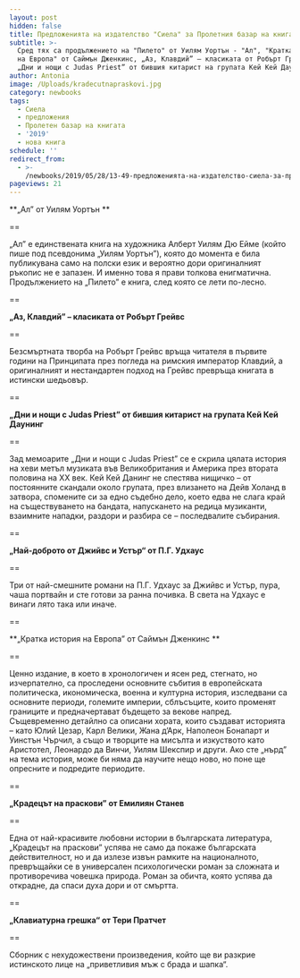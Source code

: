```yaml
---
layout: post
hidden: false
title: Предложенията на издателство "Сиела" за Пролетния базар на книгата 2019
subtitle: >-
  Сред тях са продължението на "Пилето" от Уилям Уортън - "Ал", "Кратка история
  на Европа" от Саймън Дженкинс, „Аз, Клавдий” – класиката от Робърт Грейвс,
  „Дни и нощи с Judas Priest” от бившия китарист на групата Кей Кей Даунинг
author: Antonia
image: /Uploads/kradecutnapraskovi.jpg
category: newbooks
tags:
  - Сиела
  - предложения
  - Пролетен базар на книгата
  - '2019'
  - нова книга
schedule: ''
redirect_from:
  - >-
    /newbooks/2019/05/28/13-49-предложенията-на-издателство-сиела-за-пролетния-базар-на-книгата-2019
pageviews: 21
---
```

**„Ал” от Уилям Уортън **

\==

„Ал” е единствената книга на художника Алберт Уилям Дю Ейме (който пише под псевдонима „Уилям Уортън”), която до момента е била публикувана само на полски език и вероятно дори оригиналният ръкопис не е запазен. И именно това я прави толкова енигматична. Продължението на „Пилето” е книга, след която се лети по-лесно.

\==

**„Аз, Клавдий” – класиката от Робърт Грейвс**

\==

Безсмъртната творба на Робърт Грейвс връща читателя в първите години на Принципата през погледа на римския император Клавдий, а оригиналният и нестандартен подход на Грейвс превръща книгата в истински шедьовър.

\==

**„Дни и нощи с Judas Priest” от бившия китарист на групата Кей Кей Даунинг**

\==

Зад мемоарите „Дни и нощи с Judas Priest” се е скрила цялата история на хеви метъл музиката във Великобритания и Америка през втората половина на XX век. Кей Кей Данинг не спестява нищичко – от постоянните скандали около групата, през влизането на Дейв Холанд в затвора, спомените си за едно съдебно дело, което едва не слага край на съществуването на бандата, напускането на редица музиканти,  взаимните нападки, раздори и разбира се – последвалите събирания.

\==

**„Най-доброто от Джийвс и Устър“ от П.Г. Удхаус**

\==

Три от най-смешните романи на П.Г. Удхаус за Джийвс и Устър, пура, чаша портвайн и сте готови за ранна почивка. В света на Удхаус е винаги лято така или иначе.

\==

**„Кратка история на Европа” от Саймън Дженкинс **

\==

Ценно издание, в което в хронологичен и ясен ред, стегнато, но изчерпателно, са проследени основните събития в европейската политическа, икономическа, военна и културна история, изследвани са основните периоди, големите империи, сблъсъците, които променят границите и предначертават бъдещето за векове напред. Същевременно детайлно са описани хората, които създават историята – като Юлий Цезар, Карл Велики, Жана д’Арк, Наполеон Бонапарт и Уинстън Чърчил, а също и творците на мисълта и изкуството като Аристотел, Леонардо да Винчи, Уилям Шекспир и други. Ако сте „нърд” на тема история, може би няма да научите нещо ново, но поне ще опресните и подредите периодите.

\==

**„Крадецът на праскови” от Емилиян Станев**

\==

Една от най-красивите любовни истории в българската литература, „Крадецът на праскови” успява не само да покаже българската действителност, но и да излезе извън рамките на националното, превръщайки се в универсален психологически роман за сложната и противоречива човешка природа. Роман за обичта, която успява да открадне, да спаси духа дори и от смъртта. 

\==

**„Клавиатурна грешка“ от Тери Пратчет**

\==

Сборник с нехудожествени произведения, който ще ви разкрие истинското лице на „приветливия мъж с брада и шапка“.

